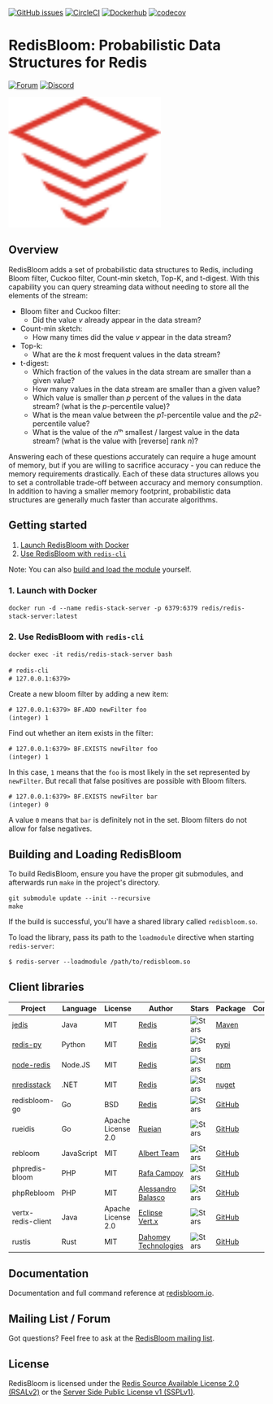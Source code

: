 [![GitHub issues](https://img.shields.io/github/release/RedisLabsModules/redisbloom.svg)](https://github.com/RedisBloom/RedisBloom/releases/latest)
[![CircleCI](https://circleci.com/gh/RedisBloom/RedisBloom.svg?style=svg)](https://circleci.com/gh/RedisBloom/RedisBloom)
[![Dockerhub](https://img.shields.io/docker/pulls/redis/redis-stack-server?label=redis-stack-server)](https://img.shields.io/docker/pulls/redis/redis-stack-server)
[![codecov](https://codecov.io/gh/RedisBloom/RedisBloom/branch/master/graph/badge.svg)](https://codecov.io/gh/RedisBloom/RedisBloom)

# RedisBloom: Probabilistic Data Structures for Redis
[![Forum](https://img.shields.io/badge/Forum-RedisBloom-blue)](https://forum.redis.com/c/modules/redisbloom)
[![Discord](https://img.shields.io/discord/697882427875393627?style=flat-square)](https://discord.gg/wXhwjCQ)

<img src="docs/docs/images/logo.svg" alt="logo" width="300"/>

## Overview

RedisBloom adds a set of probabilistic data structures to Redis, including Bloom filter, Cuckoo filter, Count-min sketch, Top-K, and t-digest. With this capability you can query streaming data without needing to store all the elements of the stream:

- Bloom filter and Cuckoo filter:
  -  Did the value _v_ already appear in the data stream?
- Count-min sketch:
  - How many times did the value _v_ appear in the data stream?
- Top-k:
  - What are the _k_ most frequent values in the data stream?
- t-digest:
  - Which fraction of the values in the data stream are smaller than a given value?
  - How many values in the data stream are smaller than a given value?
  - Which value is smaller than _p_ percent of the values in the data stream? (what is the _p_-percentile value)?
  - What is the mean value between the _p1_-percentile value and the _p2_-percentile value?
  - What is the value of the *n*ᵗʰ smallest / largest value in the data stream? (what is the value with [reverse] rank _n_)?

Answering each of these questions accurately can require a huge amount of memory, but if you are willing to sacrifice accuracy - you can reduce the memory requirements drastically. Each of these data structures allows you to set a controllable trade-off between accuracy and memory consumption. In addition to having a smaller memory footprint, probabilistic data structures are generally much faster than accurate algorithms.

## Getting started

1. [Launch RedisBloom with Docker](#launch-redisbloom-with-docker)
1. [Use RedisBloom with `redis-cli`](#use-redisbloom-with-redis-cli)

Note: You can also [build and load the module](#building-and-loading-redisbloom) yourself.

### 1. Launch with Docker
```
docker run -d --name redis-stack-server -p 6379:6379 redis/redis-stack-server:latest
```

### 2. Use RedisBloom with `redis-cli`
```
docker exec -it redis/redis-stack-server bash

# redis-cli
# 127.0.0.1:6379>
```

Create a new bloom filter by adding a new item:
```
# 127.0.0.1:6379> BF.ADD newFilter foo
(integer) 1
```

Find out whether an item exists in the filter:
```
# 127.0.0.1:6379> BF.EXISTS newFilter foo
(integer) 1
```

In this case, `1` means that the `foo` is most likely in the set represented by `newFilter`. But recall that false positives are possible with Bloom filters.

```
# 127.0.0.1:6379> BF.EXISTS newFilter bar
(integer) 0
```

A value `0` means that `bar` is definitely not in the set. Bloom filters do not allow for false negatives.

## Building and Loading RedisBloom

To build RedisBloom, ensure you have the proper git submodules, and afterwards run `make` in the project's directory.

```
git submodule update --init --recursive
make
```

If the build is successful, you'll have a shared library called `redisbloom.so`.

To load the library, pass its path to the `loadmodule` directive when starting `redis-server`:
```
$ redis-server --loadmodule /path/to/redisbloom.so
```

## Client libraries
| Project | Language | License | Author | Stars | Package | Comment |
| ------- | -------- | ------- | ------ | ----- | ------- | ------- |
| [jedis][jedis-url] | Java | MIT | [Redis][redis-url] | ![Stars][jedis-stars] | [Maven][jedis-package]||
| [redis-py][redis-py-url] | Python | MIT | [Redis][redis-url] | ![Stars][redis-py-stars] | [pypi][redis-py-package]||
| [node-redis][node-redis-url] | Node.JS | MIT | [Redis][redis-url] | ![Stars][node-redis-stars] | [npm][node-redis-package]||
| [nredisstack][nredisstack-url] | .NET | MIT | [Redis][redis-url] | ![Stars][nredisstack-stars] | [nuget][nredisstack-package]||
| redisbloom-go | Go | BSD | [Redis](https://redis.com) |  ![Stars](https://img.shields.io/github/stars/RedisBloom/redisbloom-go.svg?style=social&amp;label=Star&amp;maxAge=2592000) | [GitHub](https://github.com/RedisBloom/redisbloom-go) ||
| rueidis | Go | Apache License 2.0 | [Rueian](https://github.com/rueian) |  ![Stars](https://img.shields.io/github/stars/rueian/rueidis.svg?style=social&amp;label=Star&amp;maxAge=2592000) | [GitHub](https://github.com/rueian/rueidis) ||
| rebloom | JavaScript | MIT | [Albert Team](https://cvitae.now.sh/) | ![Stars](https://img.shields.io/github/stars/albert-team/rebloom.svg?style=social&amp;label=Star&amp;maxAge=2592000) |[GitHub](https://github.com/albert-team/rebloom) ||
| phpredis-bloom | PHP | MIT | [Rafa Campoy](https://github.com/averias) | ![Stars](https://img.shields.io/github/stars/averias/phpredis-bloom.svg?style=social&amp;label=Star&amp;maxAge=2592000) | [GitHub](https://github.com/averias/phpredis-bloom) ||
| phpRebloom | PHP | MIT | [Alessandro Balasco](https://github.com/palicao) | ![Stars](https://img.shields.io/github/stars/palicao/phprebloom.svg?style=social&amp;label=Star&amp;maxAge=2592000) | [GitHub](https://github.com/palicao/phpRebloom) ||
| vertx-redis-client | Java | Apache License 2.0 | [Eclipse Vert.x](https://github.com/vert-x3) | ![Stars](https://img.shields.io/github/stars/vert-x3/vertx-redis-client.svg?style=social&amp;label=Star&amp;maxAge=2592000) | [GitHub](https://github.com/vert-x3/vertx-redis-client) ||
| rustis | Rust | MIT | [Dahomey Technologies](https://github.com/dahomey-technologies) | ![Stars](https://img.shields.io/github/stars/dahomey-technologies/rustis.svg?style=social&amp;label=Star&amp;maxAge=2592000) | [GitHub](https://github.com/dahomey-technologies/rustis) |

[redis-url]: https://redis.com

[redis-py-url]: https://github.com/redis/redis-py
[redis-py-stars]: https://img.shields.io/github/stars/redis/redis-py.svg?style=social&amp;label=Star&amp;maxAge=2592000
[redis-py-package]: https://pypi.python.org/pypi/redis

[jedis-url]: https://github.com/redis/jedis
[jedis-stars]: https://img.shields.io/github/stars/redis/jedis.svg?style=social&amp;label=Star&amp;maxAge=2592000
[Jedis-package]: https://search.maven.org/artifact/redis.clients/jedis

[nredisstack-url]: https://github.com/redis/nredisstack
[nredisstack-stars]: https://img.shields.io/github/stars/redis/nredisstack.svg?style=social&amp;label=Star&amp;maxAge=2592000
[nredisstack-package]: https://www.nuget.org/packages/nredisstack/

[node-redis-url]: https://github.com/redis/node-redis
[node-redis-stars]: https://img.shields.io/github/stars/redis/node-redis.svg?style=social&amp;label=Star&amp;maxAge=2592000
[node-redis-package]: https://www.npmjs.com/package/redis

## Documentation
Documentation and full command reference at [redisbloom.io](http://redisbloom.io).

## Mailing List / Forum
Got questions? Feel free to ask at the [RedisBloom mailing list](https://forum.redis.com/c/modules/redisbloom).

## License
RedisBloom is licensed under the [Redis Source Available License 2.0 (RSALv2)](https://redis.com/legal/rsalv2-agreement) or the [Server Side Public License v1 (SSPLv1)](https://www.mongodb.com/licensing/server-side-public-license).
